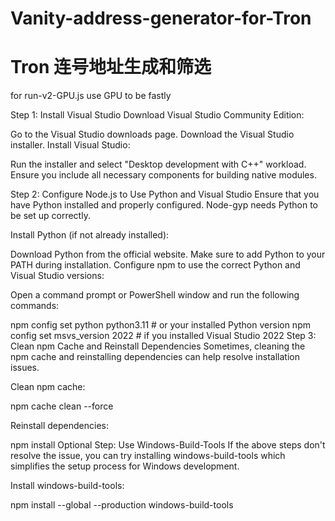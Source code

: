 # Vanity-address-generator-for-Tron
# Tron 连号地址生成和筛选
 
 
 for run-v2-GPU.js
 use GPU to be fastly

Step 1: Install Visual Studio
Download Visual Studio Community Edition:

Go to the Visual Studio downloads page.
Download the Visual Studio installer.
Install Visual Studio:

Run the installer and select "Desktop development with C++" workload.
Ensure you include all necessary components for building native modules.

Step 2: Configure Node.js to Use Python and Visual Studio
Ensure that you have Python installed and properly configured. Node-gyp needs Python to be set up correctly.

Install Python (if not already installed):

Download Python from the official website.
Make sure to add Python to your PATH during installation.
Configure npm to use the correct Python and Visual Studio versions:

Open a command prompt or PowerShell window and run the following commands:

npm config set python python3.11  # or your installed Python version
npm config set msvs_version 2022  # if you installed Visual Studio 2022
Step 3: Clean npm Cache and Reinstall Dependencies
Sometimes, cleaning the npm cache and reinstalling dependencies can help resolve installation issues.

Clean npm cache:


npm cache clean --force

Reinstall dependencies:

npm install
Optional Step: Use Windows-Build-Tools
If the above steps don't resolve the issue, you can try installing windows-build-tools which simplifies the setup process for Windows development.

Install windows-build-tools:

npm install --global --production windows-build-tools


